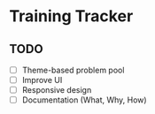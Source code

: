 # Training Tracker

## TODO

- [ ] Theme-based problem pool
- [ ] Improve UI
- [ ] Responsive design
- [ ] Documentation (What, Why, How)